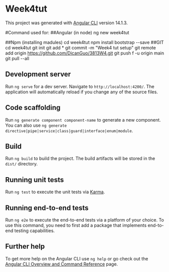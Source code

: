 # Week4tut

This project was generated with [Angular CLI](https://github.com/angular/angular-cli) version 14.1.3.

#Command used for:
##Angular (in node)
ng new week4tut

##Npm (installing madules)
cd week4tut
npm install bootstrap --save
##GIT
cd week4tut
git init
git add *
git commit -m "Week4 tut setup"
git remote add origin https://github.com/DicanGuo/3813W4.git
git push f -u origin main
git pull --all

## Development server

Run `ng serve` for a dev server. Navigate to `http://localhost:4200/`. The application will automatically reload if you change any of the source files.

## Code scaffolding

Run `ng generate component component-name` to generate a new component. You can also use `ng generate directive|pipe|service|class|guard|interface|enum|module`.

## Build

Run `ng build` to build the project. The build artifacts will be stored in the `dist/` directory.

## Running unit tests

Run `ng test` to execute the unit tests via [Karma](https://karma-runner.github.io).

## Running end-to-end tests

Run `ng e2e` to execute the end-to-end tests via a platform of your choice. To use this command, you need to first add a package that implements end-to-end testing capabilities.

## Further help

To get more help on the Angular CLI use `ng help` or go check out the [Angular CLI Overview and Command Reference](https://angular.io/cli) page.

